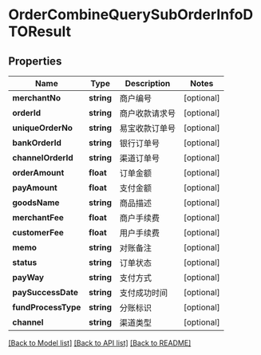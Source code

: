 # OrderCombineQuerySubOrderInfoDTOResult

## Properties
Name | Type | Description | Notes
------------ | ------------- | ------------- | -------------
**merchantNo** | **string** | 商户编号 | [optional] 
**orderId** | **string** | 商户收款请求号 | [optional] 
**uniqueOrderNo** | **string** | 易宝收款订单号 | [optional] 
**bankOrderId** | **string** | 银行订单号 | [optional] 
**channelOrderId** | **string** | 渠道订单号 | [optional] 
**orderAmount** | **float** | 订单金额 | [optional] 
**payAmount** | **float** | 支付金额 | [optional] 
**goodsName** | **string** | 商品描述 | [optional] 
**merchantFee** | **float** | 商户手续费 | [optional] 
**customerFee** | **float** | 用户手续费 | [optional] 
**memo** | **string** | 对账备注 | [optional] 
**status** | **string** | 订单状态 | [optional] 
**payWay** | **string** | 支付方式 | [optional] 
**paySuccessDate** | **string** | 支付成功时间 | [optional] 
**fundProcessType** | **string** | 分账标识 | [optional] 
**channel** | **string** | 渠道类型 | [optional] 

[[Back to Model list]](../README.md#documentation-for-models) [[Back to API list]](../README.md#documentation-for-api-endpoints) [[Back to README]](../README.md)


